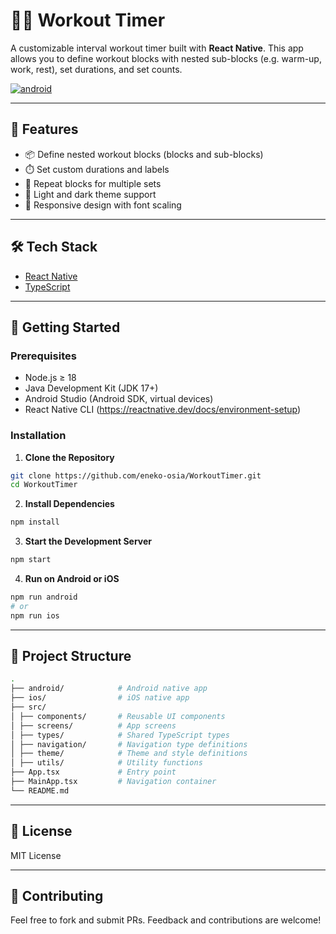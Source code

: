# 🏋️‍♂️ Workout Timer

A customizable interval workout timer built with **React Native**.
This app allows you to define workout blocks with nested sub-blocks (e.g. warm-up, work, rest), set durations, and set counts.

[![android](https://github.com/eneko-osia/WorkoutTimer/actions/workflows/android-build-debug.yml/badge.svg)](https://github.com/eneko-osia/WorkoutTimer/actions/workflows/android-build-debug.yml)

---

## 📱 Features

- 📦 Define nested workout blocks (blocks and sub-blocks)
- ⏱️ Set custom durations and labels
- 🔁 Repeat blocks for multiple sets
- 🎨 Light and dark theme support
- 📐 Responsive design with font scaling

---

## 🛠 Tech Stack

- [React Native](https://reactnative.dev/)
- [TypeScript](https://www.typescriptlang.org/)

---

## 🚀 Getting Started

### Prerequisites

- Node.js ≥ 18
- Java Development Kit (JDK 17+)
- Android Studio (Android SDK, virtual devices)
- React Native CLI (https://reactnative.dev/docs/environment-setup)

### Installation

1. **Clone the Repository**

```bash
git clone https://github.com/eneko-osia/WorkoutTimer.git
cd WorkoutTimer
```

2. **Install Dependencies**

```bash
npm install
```

3. **Start the Development Server**

```bash
npm start
```

4. **Run on Android or iOS**

```bash
npm run android
# or
npm run ios
```
---

## 📂 Project Structure

```bash
.
├── android/            # Android native app
├── ios/                # iOS native app
├── src/
│ ├── components/       # Reusable UI components
│ ├── screens/          # App screens
│ ├── types/            # Shared TypeScript types
│ ├── navigation/       # Navigation type definitions
│ ├── theme/            # Theme and style definitions
│ ├── utils/            # Utility functions
├── App.tsx             # Entry point
├── MainApp.tsx         # Navigation container
└── README.md
```
---

## 📄 License

MIT License

---

## 🙌 Contributing

Feel free to fork and submit PRs.
Feedback and contributions are welcome!
